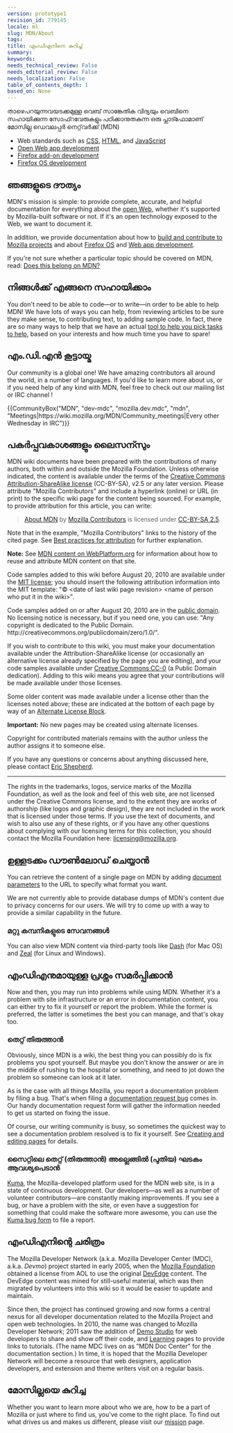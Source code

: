 ```yaml
---
version: prototype1
revision_id: 779145
locale: ml
slug: MDN/About
tags: 
title: എംഡിഎനിനെ കുറിച്ച്
summary: 
keywords: 
needs_technical_review: False
needs_editorial_review: False
needs_localization: False
table_of_contents_depth: 1
based_on: None
---
```

<p>താഴെപറയുന്നവയടക്കമുള്ള വെബ് സാങ്കേതിക വിദ്യയും വെബിനെ സഹായിക്കുന്ന സോഫ്റവേരുകളും പഠിക്കാനുതകുന്ന ഒരു പ്ലാട്ഫോമാണ് മോസില്ല ഡെവലപ്പർ നെറ്റ്‌വർക്ക് (MDN)</p>

<ul>
 <li>Web standards such as <a href="/en-US/docs/CSS" title="/en-US/docs/CSS">CSS</a>, <a href="/en-US/docs/HTML" title="/en-US/docs/HTML">HTML</a>, and <a href="/en-US/docs/JavaScript" title="/en-US/docs/JavaScript">JavaScript</a></li>
 <li><a href="/en-US/docs/Apps" title="/en-US/docs/Apps">Open Web app development</a></li>
 <li><a href="/en-US/docs/Add-ons" title="/en-US/docs/Add-ons">Firefox add-on development</a></li>
 <li><a href="/en-US/docs/Mozilla/Firefox_OS" title="/en-US/docs/Mozilla/Firefox_OS">Firefox OS development</a></li>
</ul>

<h2 id=".E0.B4.9E.E0.B4.99.E0.B5.8D.E0.B4.99.E0.B4.B3.E0.B5.81.E0.B4.9F.E0.B5.86_.E0.B4.A6.E0.B5.97.E0.B4.A4.E0.B5.8D.E0.B4.AF.E0.B4.82">ഞങ്ങളുടെ ദൗത്യം</h2>

<p>MDN's mission is simple: to provide complete, accurate, and helpful documentation for everything about the <a href="/en-US/docs/Web">open Web</a>, whether it's supported by Mozilla-built software or not. If it's an open technology exposed to the Web, we want to document it.</p>

<p>In addition, we provide documentation about how to <a href="/en-US/docs/Mozilla">build and contribute to Mozilla projects</a> and about <a href="/en-US/Firefox_OS">Firefox OS</a> and <a href="/en-US/Apps">Web app development</a>.</p>

<p>If you're not sure whether a particular topic should be covered on MDN, read: <a href="/en-US/docs/Project:MDN/Contributing/Does_this_belong">Does this belong on MDN?</a></p>

<h2 id=".E0.B4.A8.E0.B4.BF.E0.B4.99.E0.B5.8D.E0.B4.99.E0.B5.BE.E0.B4.95.E0.B5.8D.E0.B4.95.E0.B5.8D.E2.80.8C_.E0.B4.8E.E0.B4.99.E0.B5.8D.E0.B4.99.E0.B4.A8.E0.B5.86_.E0.B4.B8.E0.B4.B9.E0.B4.BE.E0.B4.AF.E0.B4.BF.E0.B4.95.E0.B5.8D.E0.B4.95.E0.B4.BE.E0.B4.82">നിങ്ങൾക്ക്‌ എങ്ങനെ സഹായിക്കാം</h2>

<p>You don't need to be able to code—or to write—in order to be able to help MDN! We have lots of ways you can help, from reviewing articles to be sure they make sense, to contributing text, to adding sample code. In fact, there are so many ways to help that we have an actual <a href="/en-US/docs/MDN/Quick_start">tool to help you pick tasks to help</a>, based on your interests and how much time you have to spare!</p>

<h2 id=".E0.B4.8E.E0.B4.82..E0.B4.A1.E0.B4.BF..E0.B4.8E.E0.B5.BB_.E0.B4.95.E0.B5.82.E0.B4.9F.E0.B5.8D.E0.B4.9F.E0.B4.BE.E0.B4.AF.E0.B5.8D.E0.B4.AE">എം.ഡി.എൻ കൂട്ടായ്മ</h2>

<p>Our community is a global one! We have amazing contributors all around the world, in a number of languages. If you'd like to learn more about us, or if you need help of any kind with MDN, feel free to check out our mailing list or IRC channel !</p>

<p>{{CommunityBox("MDN", "dev-mdc", "mozilla.dev.mdc", "mdn", "Meetings|https://wiki.mozilla.org/MDN/Community_meetings|Every other Wednesday in IRC")}}</p>

<h2 id=".E0.B4.AA.E0.B4.95.E0.B5.BC.E0.B4.AA.E0.B5.8D.E0.B4.AA.E0.B4.B5.E0.B4.95.E0.B4.BE.E0.B4.B6.E0.B4.99.E0.B5.8D.E0.B4.99.E0.B4.B3.E0.B5.81.E0.B4.82_.E0.B4.B2.E0.B5.88.E0.B4.B8.E0.B4.A8.E0.B5.8D.E0.B4.B8.E0.B5.81.E0.B4.82">പകർപ്പവകാശങ്ങളും ലൈസന്സും</h2>

<p>MDN wiki documents have been prepared with the contributions of many authors, both within and outside the Mozilla Foundation. Unless otherwise indicated, the content is available under the terms of the <a class="external text" href="http://creativecommons.org/licenses/by-sa/2.5/" rel="nofollow" title="http://creativecommons.org/licenses/by-sa/2.5/">Creative Commons Attribution-ShareAlike license</a> (CC-BY-SA), v2.5 or any later version. Please attribute "Mozilla Contributors" and include a hyperlink (online) or URL (in print) to the specific wiki page for the content being sourced. For example, to provide attribution for this article, you can write:</p>

<blockquote><a href="https://developer.mozilla.org/en-US/docs/MDN/About">About MDN</a> by <a href="https://developer.mozilla.org/en-US/docs/MDN/About$history">Mozilla Contributors</a> is licensed under <a href="http://creativecommons.org/licenses/by-sa/2.5/">CC-BY-SA 2.5</a>.</blockquote>

<p>Note that in the example, "Mozilla Contributors" links to the history of the cited page. See <a href="http://wiki.creativecommons.org/Marking/Users">Best practices for attribution</a> for further explanation.</p>

<div class="note">
<p><strong>Note:</strong> See <a href="/en-US/docs/MDN_content_on_WebPlatform.org" title="/en-US/docs/MDN_content_on_WebPlatform.org">MDN content on WebPlatform.org</a> for information about how to reuse and attribute MDN content on that site.</p>
</div>

<p>Code samples added to this wiki before August 20, 2010 are available under the <a class="external" href="http://www.opensource.org/licenses/mit-license.php" title="http://www.opensource.org/licenses/mit-license.php">MIT license</a>; you should insert the following attribution information into the MIT template:&nbsp;"© &lt;date of last wiki page revision&gt; &lt;name of person who put it in the wiki&gt;".</p>

<p>Code samples added on or after August 20, 2010 are in the <a class="external" href="http://creativecommons.org/publicdomain/zero/1.0/" title="http://wiki.creativecommons.org/Public_domain">public domain</a>. No licensing notice is necessary, but if you need one, you can use:&nbsp;"Any copyright is dedicated to the Public Domain. http://creativecommons.org/publicdomain/zero/1.0/".</p>

<p>If you wish to contribute to this wiki, you must make your documentation available under the Attribution-ShareAlike license (or occasionally an alternative license already specified by the page you are editing), and your code samples available under <a href="http://creativecommons.org/publicdomain/zero/1.0/" title="http://creativecommons.org/publicdomain/zero/1.0/">Creative Commons CC-0</a> (a Public Domain dedication). Adding to this wiki means you agree that your contributions will be made available under those licenses.</p>

<p>Some older content was made available under a license other than the licenses noted above; these are indicated at the bottom of each page by way of an <a class="internal" href="/Archive/Meta_docs/Examples/Alternate_License_Block" title="Project:En/Examples/Alternate License Block">Alternate License Block</a>.</p>

<div class="warning">
<p><strong>Important:</strong> No new pages may be created using alternate licenses.</p>
</div>

<p>Copyright for contributed materials remains with the author unless the author assigns it to someone else.</p>

<p>If you have any questions or concerns about anything discussed here, please contact <a class="external" href="mailto:eshepherd@mozilla.com" rel="nofollow" title="mailto:eshepherd@mozilla.com">Eric Shepherd</a>.</p>

<hr />
<p>The rights in the trademarks, logos, service marks of the Mozilla Foundation, as well as the look and feel of this web site, are not licensed under the Creative Commons license, and to the extent they are works of authorship (like logos and graphic design), they are not included in the work that is licensed under those terms. If you use the text of documents, and wish to also use any of these rights, or if you have any other questions about complying with our licensing terms for this collection, you should contact the Mozilla Foundation here: <a class="external text" href="mailto:licensing@mozilla.org" rel="nofollow" title="mailto:licensing@mozilla.org">licensing@mozilla.org</a>.</p>

<h2 id=".E0.B4.89.E0.B4.B3.E0.B5.8D.E0.B4.B3.E0.B4.9F.E0.B4.95.E0.B5.8D.E0.B4.95.E0.B4.82_.E0.B4.A1.E0.B5.97.E0.B5.BA.E0.B4.B2.E0.B5.8B.E0.B4.A1.E0.B5.8D_.E0.B4.9A.E0.B5.86.E0.B4.AF.E0.B5.8D.E0.B4.AF.E0.B4.BE.E0.B5.BB">ഉള്ളടക്കം ഡൗൺലോഡ് ചെയ്യാൻ</h2>

<p>You can retrieve the content of a single page on MDN by adding <a href="/en-US/docs/MDN/Kuma/API#Document_parameters">document parameters</a> to the URL to specify what format you want.</p>

<p>We are not currently able to provide database dumps of MDN's content due to privacy concerns for our users. We will try to come up with a way to provide a similar capability in the future.</p>

<h3 id=".E0.B4.AE.E0.B4.B1.E0.B5.8D.E0.B4.B1.E0.B5.81_.E0.B4.95.E0.B4.AE.E0.B5.8D.E0.B4.AA.E0.B4.A8.E0.B4.BF.E0.B4.95.E0.B4.B3.E0.B5.81.E0.B4.9F.E0.B5.86_.E0.B4.B8.E0.B5.87.E0.B4.B5.E0.B4.A8.E0.B4.99.E0.B5.8D.E0.B4.99.E0.B5.BE">മറ്റു കമ്പനികളുടെ സേവനങ്ങൾ</h3>

<p>You can also view MDN content via third-party tools like <a href="http://kapeli.com/dash">Dash</a> (for Mac OS) and <a href="http://zealdocs.org/">Zeal</a> (for Linux and Windows).</p>

<h2 id=".E0.B4.8E.E0.B4.82.E0.B4.A1.E0.B4.BF.E0.B4.8E.E0.B4.A8.E0.B5.81.E0.B4.AE.E0.B4.BE.E0.B4.AF.E0.B5.81.E0.B4.B3.E0.B5.8D.E0.B4.B3_.E0.B4.AA.E0.B5.8D.E0.B4.B0.E0.B4.B6.E0.B5.8D.E0.B4.A8.E0.B4.82_.E0.B4.B8.E0.B4.AE.E0.B5.BC.E0.B4.AA.E0.B5.8D.E0.B4.AA.E0.B4.BF.E0.B4.95.E0.B5.8D.E0.B4.95.E0.B4.BE.E0.B5.BB">എംഡിഎനുമായുള്ള പ്രശ്നം സമർപ്പിക്കാൻ</h2>

<p>Now and then, you may run into problems while using MDN. Whether it's a problem with site infrastructure or an error in documentation content, you can either try to fix it yourself or report the problem. While the former is preferred, the latter is sometimes the best you can manage, and that's okay too.</p>

<h3 id=".E0.B4.A4.E0.B5.86.E0.B4.B1.E0.B5.8D.E0.B4.B1.E0.B5.8D_.E0.B4.A4.E0.B4.BF.E0.B4.B0.E0.B5.81.E0.B4.A4.E0.B5.8D.E0.B4.A4.E0.B4.BE.E0.B5.BB">തെറ്റ് തിരുത്താൻ</h3>

<p>Obviously, since MDN is a wiki, the best thing you can possibly do is fix problems you spot yourself. But maybe you don't know the answer or are in the middle of rushing to the hospital or something, and need to jot down the problem so someone can look at it later.</p>

<p>As is the case with all things Mozilla, you report a documentation problem by filing a bug. That's when filing a <a href="https://bugzilla.mozilla.org/form.doc">documentation request bug</a> comes in. Our handy documentation request form will gather the information needed to get us started on fixing the issue.</p>

<p>Of course, our writing community is busy, so sometimes the quickest way to see a documentation problem resolved is to fix it yourself. See <a href="/en-US/docs/MDN/Contribute/Creating_and_editing_pages" title="/en-US/docs/Project:MDN/Contributing/Creating_and_editing_pages">Creating and editing pages</a> for details.</p>

<h3 id=".E0.B4.B8.E0.B5.88.E0.B4.B1.E0.B5.8D.E0.B4.B1.E0.B4.BF.E0.B4.B2.E0.B5.86_.E0.B4.A4.E0.B5.86.E0.B4.B1.E0.B5.8D.E0.B4.B1.E0.B5.8D_(.E0.B4.A4.E0.B4.BF.E0.B4.B0.E0.B5.81.E0.B4.A4.E0.B5.8D.E0.B4.A4.E0.B4.BE.E0.B5.BB)_.E0.B4.85.E0.B4.B2.E0.B5.8D.E0.B4.B2.E0.B5.86.E0.B4.99.E0.B5.8D.E0.B4.99.E0.B4.BF.E0.B5.BD_(.E0.B4.AA.E0.B5.81.E0.B4.A4.E0.B4.BF.E0.B4.AF)_.E0.B4.98.E0.B4.9F.E0.B4.95.E0.B4.82_.E0.B4.86.E0.B4.B5.E0.B4.B6.E0.B5.8D.E0.B4.AF.E0.B4.AA.E0.B5.86.E0.B4.9F.E0.B4.BE.E0.B5.BB">സൈറ്റിലെ തെറ്റ് (തിരുത്താൻ) അല്ലെങ്ങിൽ (പുതിയ) ഘടകം ആവശ്യപെടാൻ</h3>

<p><a href="/en-US/docs/Project:MDN/Kuma" title="/en-US/docs/Project:MDN/Kuma">Kuma</a>, the Mozilla-developed platform used for the MDN web site, is in a state of continuous development. Our developers—as well as a number of volunteer contributors—are constantly making improvements. If you see a bug, or have a problem with the site, or even have a suggestion for something that could make the software more awesome, you can use the <a href="https://bugzilla.mozilla.org/form.mdn" title="https://bugzilla.mozilla.org/form.mdn">Kuma bug form</a> to file a report.</p>

<h2 id=".E0.B4.8E.E0.B4.82.E0.B4.A1.E0.B4.BF.E0.B4.8E.E0.B4.A8.E0.B4.BF.E0.B4.A8.E0.B5.8D.E0.B4.B1.E0.B5.86_.E0.B4.9A.E0.B4.B0.E0.B4.BF.E0.B4.A4.E0.B5.8D.E0.B4.B0.E0.B4.82">എംഡിഎനിന്റെ ചരിത്രം</h2>

<p>The Mozilla Developer Network (a.k.a. Mozilla Developer Center (MDC), a.k.a. <em>Devmo</em>) project started in early 2005, when the <a class="external" href="http://www.mozillafoundation.org">Mozilla Foundation</a> obtained a license from AOL to use the original <a href="/Project:en/DevEdge" title="Project:en/DevEdge">DevEdge</a> content. The DevEdge content was mined for still-useful material, which was then migrated by volunteers into this wiki so it would be easier to update and maintain.</p>

<p>Since then, the project has continued growing and now forms a central nexus for all developer documentation related to the Mozilla Project and open web technologies. In 2010, the name was changed to Mozilla Developer Network; 2011 saw the addition of <a class="external" href="http://developer.mozilla.org/en-US/demos" title="https://developer.mozilla.org/en-US/demos/">Demo Studio</a> for web developers to share and show off their code, and <a class="external" href="http://developer.mozilla.org/en-US/learn" title="https://developer.mozilla.org/en-US/learn">Learning</a> pages to provide links to tutorials. (The name MDC lives on as "MDN Doc Center" for the documentation section.) In time, it is hoped that the Mozilla Developer Network will become a resource that web designers, application developers, and extension and theme writers visit on a regular basis.</p>

<h2 id=".E0.B4.AE.E0.B5.8B.E0.B4.B8.E0.B4.BF.E0.B4.B2.E0.B5.8D.E0.B4.B2.E0.B4.AF.E0.B5.86_.E0.B4.95.E0.B5.81.E0.B4.B1.E0.B4.BF.E0.B4.9A.E0.B5.8D.E0.B4.9A">മോസില്ലയെ കുറിച്ച</h2>

<p>Whether you want to learn more about who we are, how to be a part of Mozilla or just where to find us, you've come to the right place. To find out what drives us and makes us different, please visit our <a href="http://www.mozilla.org/en-US/mission/">mission</a> page.</p>

